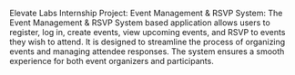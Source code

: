 Elevate Labs Internship Project:
Event Management & RSVP System: The Event Management & RSVP System based application allows users to register, log in, create events, view upcoming events, and RSVP to events they wish to attend. It is designed to streamline the process of organizing events and managing attendee responses.
The system ensures a smooth experience for both event organizers and participants. 
